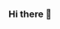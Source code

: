 ### Hi there 👋

<!--
**slhun22/slhun22** is a ✨ _special_ ✨ repository because its `README.md` (this file) appears on your GitHub profile.

![Anurag's github stats](https://github-readme-stats.vercel.app/api?username=slhun22)
![Top Langs](https://github-readme-stats.vercel.app/api/top-langs/?username=slhun22&layout=compact)
